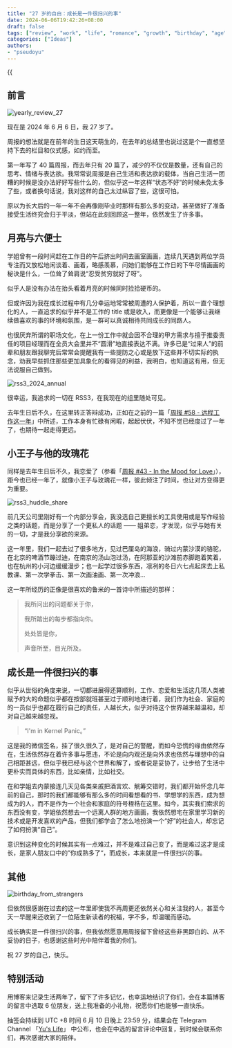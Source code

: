 ```yaml
---
title: "27 岁的自白：成长是一件很扫兴的事"
date: 2024-06-06T19:42:26+08:00
draft: false
tags: ["review", "work", "life", "romance", "growth", "birthday", "age"]
categories: ["Ideas"]
authors:
- "pseudoyu"
---
```


{{<audio src="audios/1988.mp3" caption="《请回答 1988 OST》" >}}

## 前言

![yearly_review_27](https://image.pseudoyu.com/images/yearly_review_27.png)

现在是 2024 年 6 月 6 日，我 27 岁了。

周报的想法就是在前年的生日这天萌生的，在去年的总结里也说过这是个一直想坚持下去的栏目和仪式感，如约而至。

第一年写了 40 篇周报，而去年只有 20 篇了，减少的不仅仅是数量，还有自己的思考、情绪与表达欲。我常常说周报是自己生活和表达欲的载体，当自己生活一团糟的时候是没办法好好写些什么的，但似乎这一年这样“状态不好”的时候未免太多了些，或者换句话说，我对这样的自己太过纵容了些，这很可怕。

原以为长大后的一年一年不会再像刚毕业时那样有那么多的变动，甚至做好了准备接受生活终究会归于平淡，但站在此刻回顾这一整年，依然发生了许多事。

## 月亮与六便士

学姐曾有一段时间赶在工作日的午后挤出时间去画室画画，连续几天遇到两位学员专注而又放松地闲谈着、画着，略感羡慕，问她们能够在工作日的下午尽情画画的秘诀是什么，一位耸了耸肩说“忍受贫穷就好了呀”。

似乎人是没有办法在抬头看着月亮的时候同时捡拾硬币的。

但或许因为我在成长过程中有几分幸运地常常被周遭的人保护着，所以一直个理想化的人，一直追求的似乎并不是工作的 title 或是收入，而更像是一个能够让我继续做喜欢的事的环境和氛围，是一群可以真诚相待共同成长的同路人。

也很厌弃所谓的职场文化，在上一份工作中就会因不合理的甲方需求与擅于推委责任的项目经理而在全员大会里并不“圆滑”地直接表达不满。许多已是“过来人”的前辈和朋友跟我聊完后常常会提醒我有一些提防之心或是放下这些并不切实际的执念，劝我早些抓住那些更加具象化的看得见的利益，我明白，也知道这有用，但无法说服自己做到。

![rss3_2024_annual](https://image.pseudoyu.com/images/rss3_2024_annual.jpg)

很幸运，我追求的一切在 RSS3，在我现在的组里随处可见。

去年生日后不久，在这里转正答辩成功，正如在之前的一篇「[周报 #58 - 远程工作这一年](https://www.pseudoyu.com/en/2024/04/30/weekly_review_20240430/)」中所述，工作本身有忙碌有闲暇，起起伏伏，不知不觉已经度过了一年了，也期待一起走得更远。

## 小王子与他的玫瑰花

同样是去年生日后不久，我恋爱了（参看「[周报 #43 - In the Mood for Love](https://www.pseudoyu.com/en/2023/07/10/weekly_review_20230710/)」），距今也已经一年了，就像小王子与玫瑰花一样，彼此倾注了时间，也让对方变得更为重要。

![rss3_huddle_share](https://image.pseudoyu.com/images/rss3_huddle_share.png)

前几天公司里刚好有一个内部分享会，我没选自己更擅长的工具使用或是写作经验之类的话题，而是分享了一个更私人的话题 —— 姐弟恋，才发现，似乎与她有关的一切，才是我分享欲的来源。

这一年里，我们一起去过了很多地方，见过巴厘岛的海浪，骑过内蒙沙漠的骆驼，在北京的啤酒节蹦过迪，在南京的汤山泡过汤，在阿那亚的沙滩前赤脚跑着笑着，也在杭州的小河边缓缓漫步；也一起学过很多东西，凛冽的冬日六七点起床去上私教课、第一次学拳击、第一次画油画、第一次冲浪...

这一年所经历的正像是很喜欢的鲁米的一首诗中所描述的那样：

> 我所问出的问题都关于你，
>
> 我所踏出的每步都指向你。
>
> 处处皆是你，
>
> 声音所至，目光所及。

## 成长是一件很扫兴的事

似乎从世俗的角度来说，一切都进展得还算顺利，工作、恋爱和生活这几项人类被赋予的大的命题似乎都在按部就班甚至过于顺利地进行着，我们作为社会、家庭的的一员似乎也都在履行自己的责任，人越长大，似乎对待这个世界越来越温和，却对自己越来越忽视。

> “I'm in Kernel Panic。”

这是我的微信签名，挂了很久很久了，是对自己的警醒，而如今恐慌的缘由依然存在，生活依然存在着许多事与愿违，不论是向内观还是向外求也依然与理想中的自己相距甚远，但似乎我已经与这个世界和解了，或者说是妥协了，让步给了生活中更朴实而具体的东西，比如亲情，比如社交。

在和学姐去内蒙接连几天见各类亲戚把酒言欢、觥筹交错时，我们都开始怀念几年前的自己，那时的我们都能够有那么多的时间看想看的书、学想学的东西，成为想成为的人，而不是作为一个社会和家庭的符号桎梏在这里。如今，其实我们索求的东西没有变，学姐依然想去一个远离人群的地方画画，我依然想宅在家里学习新的技术或是开发喜欢的产品，但我们都学会了怎么地扮演一个“好”的社会人，却忘记了如何扮演“自己”。

意识到这种变化的时候其实有一点难过，并不是难过自己变了，而是难过这才是成长，是家人朋友口中的”你成熟多了“，而成长，本来就是一件很扫兴的事。

## 其他

![birthday_from_strangers](https://image.pseudoyu.com/images/birthday_from_strangers.png)

但依然很感谢在过去的这一年里即使我不再周更还依然关心和关注我的人，甚至今天一早醒来还收到了一位陌生新读者的祝福，字不多，却温暖而感动。

成长确实是一件很扫兴的事，但我依然愿意用周报留下曾经这些非黑即白的、从不妥协的日子，也感谢这些时光中陪伴着我的你们。

祝 27 岁的自己，快乐。

## 特别活动

用博客来记录生活两年了，留下了许多记忆，也幸运地结识了你们，会在本篇博客的留言中选取 6 位朋友，送上我准备的小礼物，祝愿你们也能够一直快乐。

抽签会持续到 UTC +8 时间 6 月 10 日晚上 23:59 分，结果会在 Telegram Channel 「[Yu's Life](https://t.me/pseudoyulife)」 中公布，也会在中选的留言评论中回复，到时候会联系你们，再次感谢大家的陪伴。
